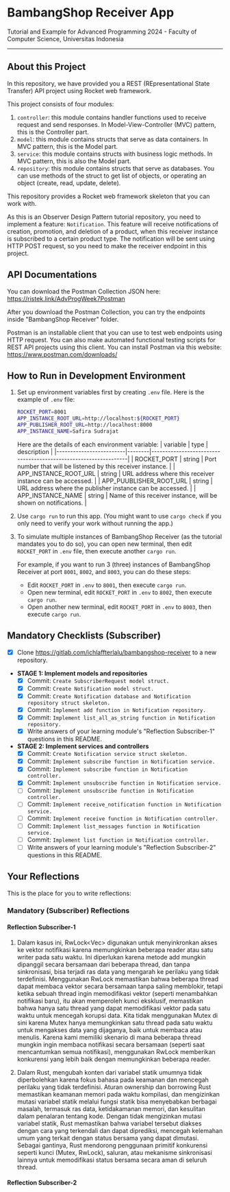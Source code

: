 # BambangShop Receiver App
Tutorial and Example for Advanced Programming 2024 - Faculty of Computer Science, Universitas Indonesia

---

## About this Project
In this repository, we have provided you a REST (REpresentational State Transfer) API project using Rocket web framework.

This project consists of four modules:
1.  `controller`: this module contains handler functions used to receive request and send responses.
    In Model-View-Controller (MVC) pattern, this is the Controller part.
2.  `model`: this module contains structs that serve as data containers.
    In MVC pattern, this is the Model part.
3.  `service`: this module contains structs with business logic methods.
    In MVC pattern, this is also the Model part.
4.  `repository`: this module contains structs that serve as databases.
    You can use methods of the struct to get list of objects, or operating an object (create, read, update, delete).

This repository provides a Rocket web framework skeleton that you can work with.

As this is an Observer Design Pattern tutorial repository, you need to implement a feature: `Notification`.
This feature will receive notifications of creation, promotion, and deletion of a product, when this receiver instance is subscribed to a certain product type.
The notification will be sent using HTTP POST request, so you need to make the receiver endpoint in this project.

## API Documentations

You can download the Postman Collection JSON here: https://ristek.link/AdvProgWeek7Postman

After you download the Postman Collection, you can try the endpoints inside "BambangShop Receiver" folder.

Postman is an installable client that you can use to test web endpoints using HTTP request.
You can also make automated functional testing scripts for REST API projects using this client.
You can install Postman via this website: https://www.postman.com/downloads/

## How to Run in Development Environment
1.  Set up environment variables first by creating `.env` file.
    Here is the example of `.env` file:
    ```bash
    ROCKET_PORT=8001
    APP_INSTANCE_ROOT_URL=http://localhost:${ROCKET_PORT}
    APP_PUBLISHER_ROOT_URL=http://localhost:8000
    APP_INSTANCE_NAME=Safira Sudrajat
    ```
    Here are the details of each environment variable:
    | variable                | type   | description                                                     |
    |-------------------------|--------|-----------------------------------------------------------------|
    | ROCKET_PORT             | string | Port number that will be listened by this receiver instance.    |
    | APP_INSTANCE_ROOT_URL   | string | URL address where this receiver instance can be accessed.       |
    | APP_PUUBLISHER_ROOT_URL | string | URL address where the publisher instance can be accessed.       |
    | APP_INSTANCE_NAME       | string | Name of this receiver instance, will be shown on notifications. |
2.  Use `cargo run` to run this app.
    (You might want to use `cargo check` if you only need to verify your work without running the app.)
3.  To simulate multiple instances of BambangShop Receiver (as the tutorial mandates you to do so),
    you can open new terminal, then edit `ROCKET_PORT` in `.env` file, then execute another `cargo run`.

    For example, if you want to run 3 (three) instances of BambangShop Receiver at port `8001`, `8002`, and `8003`, you can do these steps:
    -   Edit `ROCKET_PORT` in `.env` to `8001`, then execute `cargo run`.
    -   Open new terminal, edit `ROCKET_PORT` in `.env` to `8002`, then execute `cargo run`.
    -   Open another new terminal, edit `ROCKET_PORT` in `.env` to `8003`, then execute `cargo run`.

## Mandatory Checklists (Subscriber)
-   [x] Clone https://gitlab.com/ichlaffterlalu/bambangshop-receiver to a new repository.
-   **STAGE 1: Implement models and repositories**
    -   [x] Commit: `Create SubscriberRequest model struct.`
    -   [x] Commit: `Create Notification model struct.`
    -   [x] Commit: `Create Notification database and Notification repository struct skeleton.`
    -   [x] Commit: `Implement add function in Notification repository.`
    -   [x] Commit: `Implement list_all_as_string function in Notification repository.`
    -   [x] Write answers of your learning module's "Reflection Subscriber-1" questions in this README.
-   **STAGE 2: Implement services and controllers**
    -   [x] Commit: `Create Notification service struct skeleton.`
    -   [x] Commit: `Implement subscribe function in Notification service.`
    -   [x] Commit: `Implement subscribe function in Notification controller.`
    -   [x] Commit: `Implement unsubscribe function in Notification service.`
    -   [ ] Commit: `Implement unsubscribe function in Notification controller.`
    -   [ ] Commit: `Implement receive_notification function in Notification service.`
    -   [ ] Commit: `Implement receive function in Notification controller.`
    -   [ ] Commit: `Implement list_messages function in Notification service.`
    -   [ ] Commit: `Implement list function in Notification controller.`
    -   [ ] Write answers of your learning module's "Reflection Subscriber-2" questions in this README.

## Your Reflections
This is the place for you to write reflections:

### Mandatory (Subscriber) Reflections

#### Reflection Subscriber-1
1. Dalam kasus ini, RwLock<Vec<Notification>> digunakan untuk menyinkronkan akses ke vektor notifikasi karena memungkinkan beberapa reader atau satu writer pada satu waktu. Ini diperlukan karena metode add mungkin dipanggil secara bersamaan dari beberapa thread, dan tanpa sinkronisasi, bisa terjadi ras data yang mengarah ke perilaku yang tidak terdefinisi. Menggunakan RwLock memastikan bahwa beberapa thread dapat membaca vektor secara bersamaan tanpa saling memblokir, tetapi ketika sebuah thread ingin memodifikasi vektor (seperti menambahkan notifikasi baru), itu akan memperoleh kunci eksklusif, memastikan bahwa hanya satu thread yang dapat memodifikasi vektor pada satu waktu untuk mencegah korupsi data.
Kita tidak menggunakan Mutex di sini karena Mutex hanya memungkinkan satu thread pada satu waktu untuk mengakses data yang dijaganya, baik untuk membaca atau menulis. Karena kami memiliki skenario di mana beberapa thread mungkin ingin membaca notifikasi secara bersamaan (seperti saat mencantumkan semua notifikasi), menggunakan RwLock memberikan konkurensi yang lebih baik dengan memungkinkan beberapa reader.

2. Dalam Rust, mengubah konten dari variabel statik umumnya tidak diperbolehkan karena fokus bahasa pada keamanan dan mencegah perilaku yang tidak terdefinisi. Aturan ownership dan borrowing Rust memastikan keamanan memori pada waktu kompilasi, dan mengizinkan mutasi variabel statik melalui fungsi statik bisa menyebabkan berbagai masalah, termasuk ras data, ketidakamanan memori, dan kesulitan dalam penalaran tentang kode.
Dengan tidak mengizinkan mutasi variabel statik, Rust memastikan bahwa variabel tersebut diakses dengan cara yang terkendali dan dapat diprediksi, mencegah kelemahan umum yang terkait dengan status bersama yang dapat dimutasi. Sebagai gantinya, Rust mendorong penggunaan primitif konkurensi seperti kunci (Mutex, RwLock), saluran, atau mekanisme sinkronisasi lainnya untuk memodifikasi status bersama secara aman di seluruh thread. 

#### Reflection Subscriber-2
